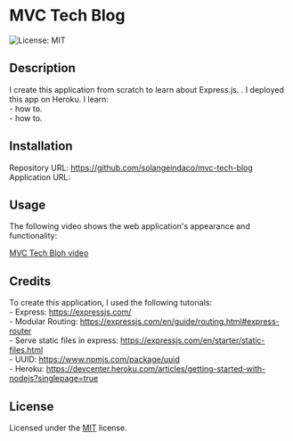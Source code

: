 # MVC Tech Blog

![License: MIT ](https://img.shields.io/badge/License-MIT-yellow.svg)

## Description

I create this application from scratch to learn about Express.js. . I deployed this app on Heroku.
I learn:  
    - how to.  
    - how to.                       

## Installation

Repository URL: https://github.com/solangeindaco/mvc-tech-blog      
Application URL:

## Usage

The following video shows the web application's appearance and functionality:

[MVC Tech Bloh video]()      

## Credits

To create this application, I used the following tutorials:  
    - Express: https://expressjs.com/       
    - Modular Routing: https://expressjs.com/en/guide/routing.html#express-router        
    - Serve static files in express: https://expressjs.com/en/starter/static-files.html    
    - UUID: https://www.npmjs.com/package/uuid       
    - Heroku: https://devcenter.heroku.com/articles/getting-started-with-nodejs?singlepage=true                                                  

## License

Licensed under the [MIT](LICENSE) license.

